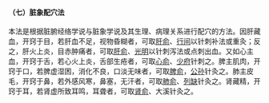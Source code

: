 #### （七）脏象配穴法 

 本法是根据脏腑经络学说与脏象学说及其生理、病理关系进行配穴的方法。因肝藏血，开窍于目，若肝血不足，视物昏糊者，可取[肝俞](https://www.gmzyjc.com/read/zjs/zjs3.1.7-8-0.0.1.3.18.md)、[行间](https://www.gmzyjc.com/read/zjs/zjs3.1.9-12-0.0.4.3.2.md)以针刺补法或重灸；反之，肝火上炎，目赤肿痛者，可取[肝俞](https://www.gmzyjc.com/read/zjs/zjs3.1.7-8-0.0.1.3.18.md)、[光明](https://www.gmzyjc.com/read/zjs/zjs3.1.9-12-0.0.3.3.37.md)以针刺泻法或点刺出血。又如心主血，开窍于舌，若心火上炎，舌部生疮者，可取[心俞](https://www.gmzyjc.com/read/zjs/zjs3.1.7-8-0.0.1.3.15.md)、[少府](https://www.gmzyjc.com/read/zjs/zjs3.1.4-6-0.0.2.3.8.md)针刺之。脾主肌肉，开窍于口，若脾虚湿困，消化不良，口淡无味者，可取[脾俞](https://www.gmzyjc.com/read/zjs/zjs3.1.7-8-0.0.1.3.20.md)，[公孙](https://www.gmzyjc.com/read/zjs/zjs3.1.4-6-0.0.1.3.4.md)针灸之。肺主皮毛，开窍于鼻，若外感风寒，鼻塞，无汗者，可取[肺俞](https://www.gmzyjc.com/read/zjs/zjs3.1.7-8-0.0.1.3.13.md)、[列缺](https://www.gmzyjc.com/read/zjs/zjs3.1.1-3-0.1.1.3.7.md)针灸之。肾藏精，开窍于耳，若肾虚所致耳鸣，耳聋者，可取[肾俞](https://www.gmzyjc.com/read/zjs/zjs3.1.7-8-0.0.1.3.23.md)、大溪针灸之。
